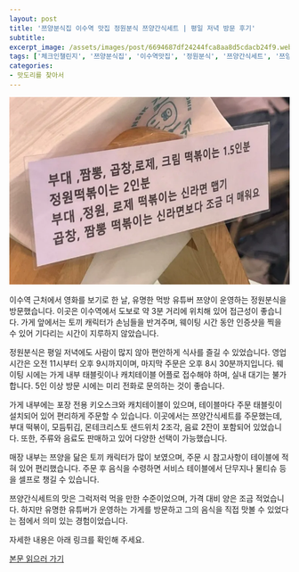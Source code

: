 ```yaml
---
layout: post
title: '쯔양분식집 이수역 맛집 정원분식 쯔양간식세트 | 평일 저녁 방문 후기'
subtitle: 
excerpt_image: /assets/images/post/6694687df24244fca8aa8d5cdacb24f9.webp
tags: ['체크인챌린지', '쯔양분식집', '이수역맛집', '정원분식', '쯔양간식세트', '쯔양사업', '유튜버쯔양분식집', '서이추환영']
categories: 
- 맛도리를 찾아서
---
```


![메인 이미지](/assets/images/post/6694687df24244fca8aa8d5cdacb24f9.webp)

이수역 근처에서 영화를 보기로 한 날, 유명한 먹방 유튜버 쯔양이 운영하는 정원분식을 방문했습니다. 이곳은 이수역에서 도보로 약 3분 거리에 위치해 있어 접근성이 좋습니다. 가게 앞에서는 토끼 캐릭터가 손님들을 반겨주며, 웨이팅 시간 동안 인증샷을 찍을 수 있어 기다리는 시간이 지루하지 않았습니다.

정원분식은 평일 저녁에도 사람이 많지 않아 편안하게 식사를 즐길 수 있었습니다. 영업 시간은 오전 11시부터 오후 9시까지이며, 마지막 주문은 오후 8시 30분까지입니다. 웨이팅 시에는 가게 내부 태블릿이나 캐치테이블 어플로 접수해야 하며, 실내 대기는 불가합니다. 5인 이상 방문 시에는 미리 전화로 문의하는 것이 좋습니다.

가게 내부에는 포장 전용 키오스크와 캐치테이블이 있으며, 테이블마다 주문 태블릿이 설치되어 있어 편리하게 주문할 수 있습니다. 이곳에서는 쯔양간식세트를 주문했는데, 부대 떡볶이, 모듬튀김, 몬테크리스토 샌드위치 2조각, 음료 2잔이 포함되어 있었습니다. 또한, 주류와 음료도 판매하고 있어 다양한 선택이 가능했습니다.

매장 내부는 쯔양을 닮은 토끼 캐릭터가 많이 보였으며, 주문 시 참고사항이 테이블에 적혀 있어 편리했습니다. 주문 후 음식을 수령하면 서비스 테이블에서 단무지나 물티슈 등을 셀프로 챙길 수 있습니다. 

쯔양간식세트의 맛은 그럭저럭 먹을 만한 수준이었으며, 가격 대비 양은 조금 적었습니다. 하지만 유명한 유튜버가 운영하는 가게를 방문하고 그의 음식을 직접 맛볼 수 있었다는 점에서 의미 있는 경험이었습니다. 

자세한 내용은 아래 링크를 확인해 주세요.

[본문 읽으러 가기](https://m.blog.naver.com/ham_eaten_jellybear/223213430448)
